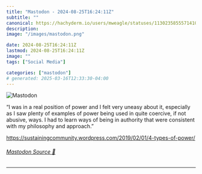 ```yaml
---
title: "Mastodon - 2024-08-25T16:24:11Z"
subtitle: ""
canonical: https://hachyderm.io/users/mweagle/statuses/113023585557141095
description:
image: "/images/mastodon.png"

date: 2024-08-25T16:24:11Z
lastmod: 2024-08-25T16:24:11Z
image: ""
tags: ["Social Media"]

categories: ["mastodon"]
# generated: 2025-03-16T12:33:30-04:00
---
```

![Mastodon](/images/mastodon.png)

<p>“I was in a real position of power and I felt very uneasy about it, especially as I saw plenty of examples of power being used in quite coercive, if not abusive, ways. I had to learn ways of being in authority that were consistent with my philosophy and approach.”</p><p><a href="https://sustainingcommunity.wordpress.com/2019/02/01/4-types-of-power/" target="_blank" rel="nofollow noopener noreferrer" translate="no"><span class="invisible">https://</span><span class="ellipsis">sustainingcommunity.wordpress.</span><span class="invisible">com/2019/02/01/4-types-of-power/</span></a></p>


###### [Mastodon Source 🐘](https://hachyderm.io/@mweagle/113023585557141095)

___

